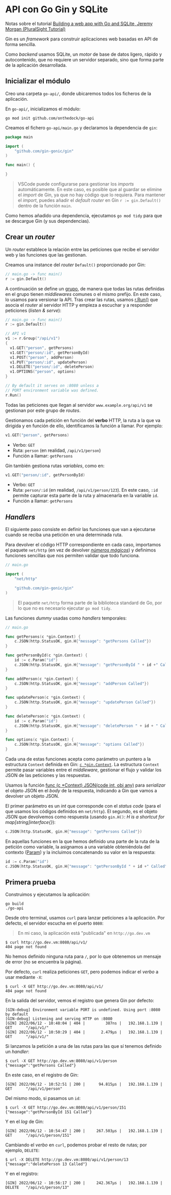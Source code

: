 # API con Go Gin y SQLite

Notas sobre el tutorial [Building a web app with Go and SQLite, Jeremy Morgan (PluralSight Tutorial)](https://www.allhandsontech.com/programming/golang/web-app-sqlite-go/)

Gin es un *framework* para construir aplicaciones web basadas en API de forma sencilla.

Como *backend* usamos SQLite, un *motor* de base de datos ligero, rápido y autocontenido, que no requiere un servidor separado, sino que forma parte de la aplicación desarrollada.

## Inicializar el módulo

Creo una carpeta `go-api/`, donde ubicaremos todos los ficheros de la aplicación.

En `go-api/`, inicializamos el módulo:

```shell
go mod init github.com/onthedock/go-api
```

Creamos el fichero `go-api/main.go` y declaramos la dependencia de `gin`:

```go
package main

import (
    "github.com/gin-gonic/gin"
)

func main() {

}
```

> VSCode puede configurarse para gestionar los *imports* automáticamente. En este caso, es posible que al guardar se elimine el *import* de Gin, ya que no hay código que lo requiera. Para mantener el *import*, puedes añadir el *default router* en Gin `r := gin.Default()` dentro de la función `main`.

Como hemos añadido una dependencia, ejecutamos `go mod tidy` para que se descargue Gin (y sus dependencias).

## Crear un *router*

Un *router* establece la relación entre las peticiones que recibe el servidor web y las funciones que las gestionan.

Creamos una instance del *router* `Default()` proporcionado por Gin:

```go
// main.go -> func main()
r := gin.Default()
```

A continuación se define un [grupo](https://pkg.go.dev/github.com/gin-gonic/gin#RouterGroup.Group), de manera que todas las rutas definidas en el grupo tienen *middlewares* comunes o el mismo prefijo. En este caso, lo usamos para versionar la API. Tras crear las rutas, usamos [r.Run()](https://pkg.go.dev/github.com/gin-gonic/gin#Engine.Run) que asocia el *router* al servidor HTTP y empieza a escuchar y a responder peticiones (*listen & serve*):

```go
// main.go -> func main()
r := gin.Default()

// API v1
v1 := r.Group("/api/v1")
{
  v1.GET("person", getPersons)
  v1.GET("person/:id", getPersonById)
  v1.POST("person", addPerson)
  v1.PUT("person/:id", updatePerson)
  v1.DELETE("person/:id", deletePerson)
  v1.OPTIONS("person", options)
}

// By default it serves on :8080 unless a
// PORT environment variable was defined.
r.Run()
```

Todas las peticiones que llegan al servidor `www.example.org/api/v1` se gestionan por este grupo de *routes*.

Gestionamos cada petición en función del **verbo** HTTP, la ruta a la que va dirigida y en función de ello, identificamos la función a llamar. Por ejemplo:

```go
v1.GET("person", getPersons)
```

- Verbo: `GET`
- Ruta: `person` (en realidad, `/api/v1/person`)
- Función a llamar: `getPersons`

Gin también gestiona rutas *variables*, como en:

```go
v1.GET("person/:id", getPersonById)
```

- Verbo: `GET`
- Ruta: `person/:id` (en realidad, `/api/v1/person/123`). En este caso, `:id` permite capturar esta parte de la ruta y almacenarla en la variable `id`.
- Función a llamar: `getPersons`

## *Handlers*

El siguiente paso consiste en definir las funciones que van a ejecutarse cuando se reciba una petición en una determinada ruta.

Para devolver el código HTTP correspondiente en cada caso, importamos el paquete `net/http` (en vez de devolver [*números mágicos*](https://en.wikipedia.org/wiki/Magic_number_(programming))) y definimos funciones sencillas que nos permiten validar que todo funciona.

```go
// main.go

import (
    "net/http"

    "github.com/gin-gonic/gin"
)
```

> El paquete `net/http` forma parte de la biblioteca standard de Go, por lo que no es necesario ejecutar `go mod tidy`.

Las funciones *dummy* usadas como *handlers* temporales:

```go
// main.go

func getPersons(c *gin.Context) {
    c.JSON(http.StatusOK, gin.H{"message": "getPersons Called"})
}

func getPersonById(c *gin.Context) {
    id := c.Param("id")
    c.JSON(http.StatusOK, gin.H{"message": "getPersonById " + id +" Called"})
}

func addPerson(c *gin.Context) {
    c.JSON(http.StatusOK, gin.H{"message": "addPerson Called"})
}

func updatePerson(c *gin.Context) {
    c.JSON(http.StatusOK, gin.H{"message": "updatePerson Called"})
}

func deletePerson(c *gin.Context) {
    id := c.Param("id")
    c.JSON(http.StatusOK, gin.H{"message": "deletePerson " + id + " Called"})
}

func options(c *gin.Context) {
    c.JSON(http.StatusOK, gin.H{"message": "options Called"})
}
```

Cada una de estas funciones acepta como parámetro un puntero a la estructura `Context` definida en Gin: [`c *gin.Context`](https://pkg.go.dev/github.com/gin-gonic/gin#Context). La estructura `Context` permite pasar variables entre el *middleware*, gestionar el flujo y validar los JSON de las peticiones y las respuestas.

Usamos la función [func (c *Context) JSON(code int, obj any)](https://pkg.go.dev/github.com/gin-gonic/gin#Context.JSON) para *serializar* el objeto JSON en el *body* de la respuesta, indicando a Gin que vamos a devolver un objeto JSON.

El primer parámetro es un *int* que corresponde con el *status code* (para el que usamos los códigos definidos en `net/http`). El segundo, es el objeto JSON que devolvemos como respuesta (usando `gin.H()`: *H is a shortcut for map[string]interface{}*):

```go
c.JSON(http.StatusOK, gin.H{"message": "getPersons Called"})
```

En aquellas funciones en la que hemos definido una parte de la ruta de la petición como variable, la asignamos a una variable obteniéndola del contexto ([Param](https://pkg.go.dev/github.com/gin-gonic/gin#Param)) y la incluimos concatenando su valor en la respuesta:

```go
id := c.Param("id")
c.JSON(http.StatusOK, gin.H{"message": "getPersonById " + id +" Called"})
```

## Primera prueba

Construimos y ejecutamos la aplicación:

```shell
go build
./go-api
```

Desde otro terminal, usamos `curl` para lanzar peticiones a la aplicación. Por defecto, el servidor escucha en el puerto `8080`:

> En mi caso, la aplicación está "publicada" en `http://go.dev.vm`

```shell
$ curl http://go.dev.vm:8080/api/v1/
404 page not found
```

No hemos definido ninguna ruta para `/`, por lo que obtenemos un mensaje de error (no se encuentra la página).

Por defecto, `curl` realiza peticiones `GET`, pero podemos indicar el *verbo* a usar mediante `-X`:

```shell
$ curl -X GET http://go.dev.vm:8080/api/v1/
404 page not found
```

En la salida del servidor, vemos el registro que genera Gin por defecto:

```shell
[GIN-debug] Environment variable PORT is undefined. Using port :8080 by default
[GIN-debug] Listening and serving HTTP on :8080
[GIN] 2022/06/12 - 10:48:04 | 404 |         387ns |   192.168.1.139 | GET      "/api/v1/"
[GIN] 2022/06/12 - 10:50:29 | 404 |       2.479µs |   192.168.1.139 | GET      "/api/v1/"
```

Si lanzamos la petición a una de las rutas para las que sí tenemos definido un *handler*:

```shell
$ curl -X GET http://go.dev.vm:8080/api/v1/person
{"message":"getPersons Called"}
```

En este caso, en el registro de Gin:

```shell
[GIN] 2022/06/12 - 10:52:51 | 200 |      94.815µs |   192.168.1.139 | GET      "/api/v1/person"
```

Del mismo modo, si pasamos un `id`:

```shell
$ curl -X GET http://go.dev.vm:8080/api/v1/person/151 
{"message":"getPersonById 151 Called"}
```

Y en el *log* de Gin:

```shell
[GIN] 2022/06/12 - 10:54:47 | 200 |     267.503µs |   192.168.1.139 | GET      "/api/v1/person/151"
```

Cambiando el *verbo* en `curl`, podemos probar el resto de rutas; por ejemplo, `DELETE`:

```shell
$ url -X DELETE http://go.dev.vm:8080/api/v1/person/13 
{"message":"deletePerson 13 Called"}
```

Y en el registro:

```shell
[GIN] 2022/06/12 - 10:56:17 | 200 |     242.367µs |   192.168.1.139 | DELETE   "/api/v1/person/13"
```
